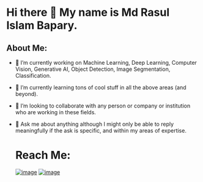 # Hi there 👋 My name is Md Rasul Islam Bapary.

## About Me:
- 🔭 I’m currently working on Machine Learning, Deep Learning, Computer Vision, Generative AI, Object Detection, Image Segmentation, Classification.
- 🌱 I’m currently learning tons of cool stuff in all the above areas (and beyond).
- 👯 I’m looking to collaborate with any person or company or institution who are working in these fields.
- 💬 Ask me about anything although I might only be able to reply meaningfully if the ask is specific, and within my areas of expertise.

  # Reach Me:
  [![image](https://github.com/rasul-ai/rasul-ai/assets/149916597/28f4c350-874c-4c4a-83d3-9f2ff52cb08b)](https://www.facebook.com/rasulislam.rasul.5) [![image](https://github.com/rasul-ai/rasul-ai/assets/149916597/658ce1e0-98d1-42c8-b1f9-6b0dda0cb6d3)](https://www.linkedin.com/in/md-rasul-islam-36987b283/)


